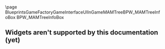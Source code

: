 \page BlueprintsGameFactoryGameInterfaceUIInGameMAMTreeBPW_MAMTreeInfoBox BPW_MAMTreeInfoBox
## Widgets aren't supported by this documentation (yet)
